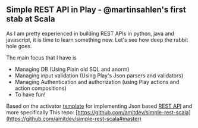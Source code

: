 Simple REST API in Play - @martinsahlen's first stab at Scala
-----------------------
As I am pretty experienced in building REST APIs in python, java and javascript, it is time to
learn something new. Let's see how deep the rabbit hole goes.

The main focus that I have is
* Managing DB (Using Plain old SQL and anorm)
* Managing input validation (Using Play's Json parsers and validators)
* Managing Authentication and authorization (using Play actions and action compositions)
* To have fun!

Based on the activator [template](https://typesafe.com/activator/templates) for implementing Json based [REST API](https://www.playframework.com/documentation/2.3.x/ScalaJsonHttp)
and more specifically This repo: [https://github.com/amitdev/simple-rest-scala](https://github.com/amitdev/simple-rest-scala#master)
